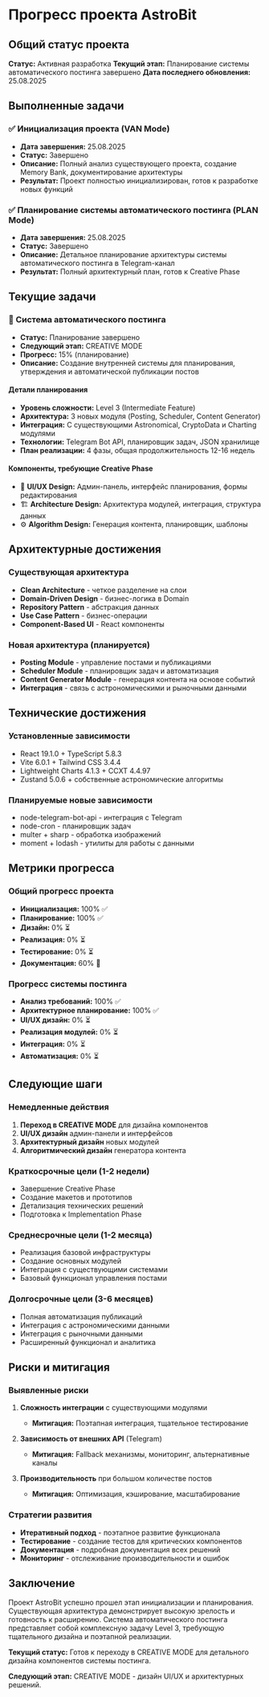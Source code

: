 # Прогресс проекта AstroBit

## Общий статус проекта
**Статус:** Активная разработка
**Текущий этап:** Планирование системы автоматического постинга завершено
**Дата последнего обновления:** 25.08.2025

## Выполненные задачи

### ✅ Инициализация проекта (VAN Mode)
- **Дата завершения:** 25.08.2025
- **Статус:** Завершено
- **Описание:** Полный анализ существующего проекта, создание Memory Bank, документирование архитектуры
- **Результат:** Проект полностью инициализирован, готов к разработке новых функций

### ✅ Планирование системы автоматического постинга (PLAN Mode)
- **Дата завершения:** 25.08.2025
- **Статус:** Завершено
- **Описание:** Детальное планирование архитектуры системы автоматического постинга в Telegram-канал
- **Результат:** Полный архитектурный план, готов к Creative Phase

## Текущие задачи

### 🔄 Система автоматического постинга
- **Статус:** Планирование завершено
- **Следующий этап:** CREATIVE MODE
- **Прогресс:** 15% (планирование)
- **Описание:** Создание внутренней системы для планирования, утверждения и автоматической публикации постов

#### Детали планирования
- **Уровень сложности:** Level 3 (Intermediate Feature)
- **Архитектура:** 3 новых модуля (Posting, Scheduler, Content Generator)
- **Интеграция:** С существующими Astronomical, CryptoData и Charting модулями
- **Технологии:** Telegram Bot API, планировщик задач, JSON хранилище
- **План реализации:** 4 фазы, общая продолжительность 12-16 недель

#### Компоненты, требующие Creative Phase
- 🎨 **UI/UX Design:** Админ-панель, интерфейс планирования, формы редактирования
- 🏗️ **Architecture Design:** Архитектура модулей, интеграция, структура данных
- ⚙️ **Algorithm Design:** Генерация контента, планировщик, шаблоны

## Архитектурные достижения

### Существующая архитектура
- **Clean Architecture** - четкое разделение на слои
- **Domain-Driven Design** - бизнес-логика в Domain
- **Repository Pattern** - абстракция данных
- **Use Case Pattern** - бизнес-операции
- **Component-Based UI** - React компоненты

### Новая архитектура (планируется)
- **Posting Module** - управление постами и публикациями
- **Scheduler Module** - планировщик задач и автоматизация
- **Content Generator Module** - генерация контента на основе событий
- **Интеграция** - связь с астрономическими и рыночными данными

## Технические достижения

### Установленные зависимости
- React 19.1.0 + TypeScript 5.8.3
- Vite 6.0.1 + Tailwind CSS 3.4.4
- Lightweight Charts 4.1.3 + CCXT 4.4.97
- Zustand 5.0.6 + собственные астрономические алгоритмы

### Планируемые новые зависимости
- node-telegram-bot-api - интеграция с Telegram
- node-cron - планировщик задач
- multer + sharp - обработка изображений
- moment + lodash - утилиты для работы с данными

## Метрики прогресса

### Общий прогресс проекта
- **Инициализация:** 100% ✅
- **Планирование:** 100% ✅
- **Дизайн:** 0% ⏳
- **Реализация:** 0% ⏳
- **Тестирование:** 0% ⏳
- **Документация:** 60% 🔄

### Прогресс системы постинга
- **Анализ требований:** 100% ✅
- **Архитектурное планирование:** 100% ✅
- **UI/UX дизайн:** 0% ⏳
- **Реализация модулей:** 0% ⏳
- **Интеграция:** 0% ⏳
- **Автоматизация:** 0% ⏳

## Следующие шаги

### Немедленные действия
1. **Переход в CREATIVE MODE** для дизайна компонентов
2. **UI/UX дизайн** админ-панели и интерфейсов
3. **Архитектурный дизайн** новых модулей
4. **Алгоритмический дизайн** генератора контента

### Краткосрочные цели (1-2 недели)
- Завершение Creative Phase
- Создание макетов и прототипов
- Детализация технических решений
- Подготовка к Implementation Phase

### Среднесрочные цели (1-2 месяца)
- Реализация базовой инфраструктуры
- Создание основных модулей
- Интеграция с существующими системами
- Базовый функционал управления постами

### Долгосрочные цели (3-6 месяцев)
- Полная автоматизация публикаций
- Интеграция с астрономическими данными
- Интеграция с рыночными данными
- Расширенный функционал и аналитика

## Риски и митигация

### Выявленные риски
1. **Сложность интеграции** с существующими модулями
   - **Митигация:** Поэтапная интеграция, тщательное тестирование

2. **Зависимость от внешних API** (Telegram)
   - **Митигация:** Fallback механизмы, мониторинг, альтернативные каналы

3. **Производительность** при большом количестве постов
   - **Митигация:** Оптимизация, кэширование, масштабирование

### Стратегии развития
- **Итеративный подход** - поэтапное развитие функционала
- **Тестирование** - создание тестов для критических компонентов
- **Документация** - подробная документация всех решений
- **Мониторинг** - отслеживание производительности и ошибок

## Заключение

Проект AstroBit успешно прошел этап инициализации и планирования. Существующая архитектура демонстрирует высокую зрелость и готовность к расширению. Система автоматического постинга представляет собой комплексную задачу Level 3, требующую тщательного дизайна и поэтапной реализации.

**Текущий статус:** Готов к переходу в CREATIVE MODE для детального дизайна компонентов системы постинга.

**Следующий этап:** CREATIVE MODE - дизайн UI/UX и архитектурных решений.
